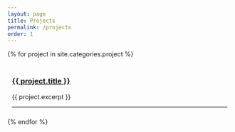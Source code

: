 ```yaml
---
layout: page
title: Projects
permalink: /projects
order: 1
---
```


{% for project in site.categories.project %}
<div style="padding: 5px; margin: 5px;">
    <h3><a href="{{ project.url }}">{{ project.title }}</a></h3>
    <p>{{ project.excerpt }}</p>
<hr />
</div>
{% endfor %}
